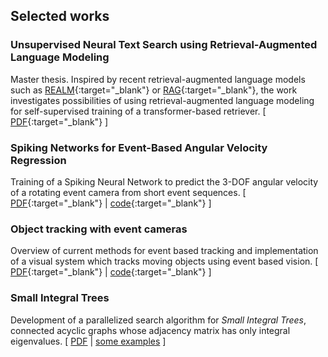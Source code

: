 ## Selected works
### Unsupervised Neural Text Search using Retrieval-Augmented Language Modeling
Master thesis. Inspired by recent retrieval-augmented language models such as [REALM](https://arxiv.org/abs/2002.08909){:target="_blank"} or [RAG](https://arxiv.org/abs/2005.11401){:target="_blank"}, the work investigates possibilities of using retrieval-augmented language modeling for self-supervised training of a transformer-based retriever. \[ [PDF](/assets/thesis_violacampos.pdf){:target="_blank"} \]

### Spiking Networks for Event-Based Angular Velocity Regression 
Training of a Spiking Neural Network to predict the 3-DOF angular velocity of a rotating event camera from short event sequences. \[ [PDF](/assets/snn_angular_velocity.pdf){:target="_blank"} \| [code](https://gitlab.cs.hs-rm.de/vcampos/snn_angular_velocity){:target="_blank"} \]

### Object tracking with event cameras
Overview of current methods for event based tracking and implementation of a visual system which tracks moving objects using event based vision.
\[ [PDF](/assets/event_based_tracking.pdf){:target="_blank"} \| [code](https://gitlab.cs.hs-rm.de/vcampos/event_based_corner_tracker){:target="_blank"} \]

### Small Integral Trees
Development of a parallelized search algorithm for _Small Integral Trees_, connected acyclic graphs whose adjacency matrix has only integral eigenvalues. \[ [PDF](/assets/small_integral_trees.pdf) \| [some examples](https://www.win.tue.nl/~aeb/graphs/integral_trees.html) \]










